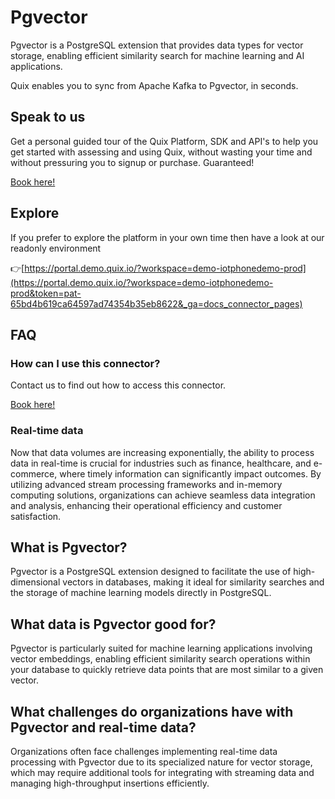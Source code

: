 <!-- START MARKDOWN -->
<!--[tech-name]-->
# Pgvector

<!--[blurb-about-tech]-->
Pgvector is a PostgreSQL extension that provides data types for vector storage, enabling efficient similarity search for machine learning and AI applications.

Quix enables you to sync from Apache Kafka <span id="to_or_from">to</span> <span id="techname">Pgvector</span>, in seconds.

## Speak to us

Get a personal guided tour of the Quix Platform, SDK and API's to help you get started with assessing and using Quix, without wasting your time and without pressuring you to signup or purchase. Guaranteed!

[Book here!](https://quix.io/book-a-demo)

## Explore

If you prefer to explore the platform in your own time then have a look at our readonly environment

👉[https://portal.demo.quix.io/?workspace=demo-iotphonedemo-prod](https://portal.demo.quix.io/?workspace=demo-iotphonedemo-prod&token=pat-65bd4b619ca64597ad74354b35eb8622&_ga=docs_connector_pages)

## FAQ 

### How can I use this connector?

Contact us to find out how to access this connector.

[Book here!](https://quix.io/book-a-demo)

### Real-time data

Now that data volumes are increasing exponentially, the ability to process data in real-time is crucial for industries such as finance, healthcare, and e-commerce, where timely information can significantly impact outcomes. By utilizing advanced stream processing frameworks and in-memory computing solutions, organizations can achieve seamless data integration and analysis, enhancing their operational efficiency and customer satisfaction.

## What is <span id="techname">Pgvector</span>?

<!--[tech-seo-text]-->
Pgvector is a PostgreSQL extension designed to facilitate the use of high-dimensional vectors in databases, making it ideal for similarity searches and the storage of machine learning models directly in PostgreSQL.

## What data is <span id="techname">Pgvector</span> good for?

<!--[tech-data-seo-text]-->
Pgvector is particularly suited for machine learning applications involving vector embeddings, enabling efficient similarity search operations within your database to quickly retrieve data points that are most similar to a given vector.

## What challenges do organizations have with <span id="techname">Pgvector</span> and real-time data?

<!--[tech-challenges-seo-text]-->
Organizations often face challenges implementing real-time data processing with Pgvector due to its specialized nature for vector storage, which may require additional tools for integrating with streaming data and managing high-throughput insertions efficiently.
<!-- END MARKDOWN -->